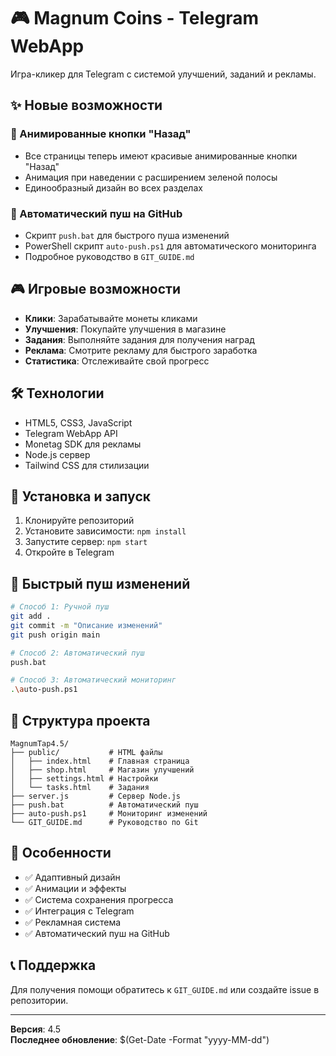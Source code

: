 # 🎮 Magnum Coins - Telegram WebApp

Игра-кликер для Telegram с системой улучшений, заданий и рекламы.

## ✨ Новые возможности

### 🎯 Анимированные кнопки "Назад"
- Все страницы теперь имеют красивые анимированные кнопки "Назад"
- Анимация при наведении с расширением зеленой полосы
- Единообразный дизайн во всех разделах

### 🚀 Автоматический пуш на GitHub
- Скрипт `push.bat` для быстрого пуша изменений
- PowerShell скрипт `auto-push.ps1` для автоматического мониторинга
- Подробное руководство в `GIT_GUIDE.md`

## 🎮 Игровые возможности

- **Клики**: Зарабатывайте монеты кликами
- **Улучшения**: Покупайте улучшения в магазине
- **Задания**: Выполняйте задания для получения наград
- **Реклама**: Смотрите рекламу для быстрого заработка
- **Статистика**: Отслеживайте свой прогресс

## 🛠 Технологии

- HTML5, CSS3, JavaScript
- Telegram WebApp API
- Monetag SDK для рекламы
- Node.js сервер
- Tailwind CSS для стилизации

## 📱 Установка и запуск

1. Клонируйте репозиторий
2. Установите зависимости: `npm install`
3. Запустите сервер: `npm start`
4. Откройте в Telegram

## 🚀 Быстрый пуш изменений

```bash
# Способ 1: Ручной пуш
git add .
git commit -m "Описание изменений"
git push origin main

# Способ 2: Автоматический пуш
push.bat

# Способ 3: Автоматический мониторинг
.\auto-push.ps1
```

## 📁 Структура проекта

```
MagnumTap4.5/
├── public/           # HTML файлы
│   ├── index.html    # Главная страница
│   ├── shop.html     # Магазин улучшений
│   ├── settings.html # Настройки
│   └── tasks.html    # Задания
├── server.js         # Сервер Node.js
├── push.bat          # Автоматический пуш
├── auto-push.ps1     # Мониторинг изменений
└── GIT_GUIDE.md      # Руководство по Git
```

## 🎯 Особенности

- ✅ Адаптивный дизайн
- ✅ Анимации и эффекты
- ✅ Система сохранения прогресса
- ✅ Интеграция с Telegram
- ✅ Рекламная система
- ✅ Автоматический пуш на GitHub

## 📞 Поддержка

Для получения помощи обратитесь к `GIT_GUIDE.md` или создайте issue в репозитории.

---

**Версия**: 4.5  
**Последнее обновление**: $(Get-Date -Format "yyyy-MM-dd")
